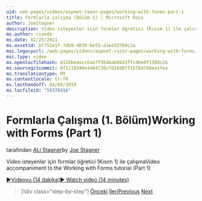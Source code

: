 ```yaml
---
uid: web-pages/videos/aspnet-razor-pages/working-with-forms-part-1
title: Formlarla çalışma (Bölüm 1) | Microsoft Docs
author: JoeStagner
description: Video isteyenler için formlar öğretici (Kısım 1) ile çalışma
ms.author: riande
ms.date: 02/25/2011
ms.assetid: bf751e1f-7db9-4039-be55-d1ee33769c3a
msc.legacyurl: /web-pages/videos/aspnet-razor-pages/working-with-forms-part-1
msc.type: video
ms.openlocfilehash: 812bbe4acc6ae7f364bab98d3ffc4be0f1388c2b
ms.sourcegitcommit: 0f1119340e4464720cfd16d0ff15764746ea1fea
ms.translationtype: MT
ms.contentlocale: tr-TR
ms.lasthandoff: 04/09/2019
ms.locfileid: "59378416"
---
```

# <a name="working-with-forms-part-1"></a><span data-ttu-id="278b5-103">Formlarla Çalışma (1. Bölüm)</span><span class="sxs-lookup"><span data-stu-id="278b5-103">Working with Forms (Part 1)</span></span>

<span data-ttu-id="278b5-104">tarafından [ALi Stagner](https://github.com/JoeStagner)</span><span class="sxs-lookup"><span data-stu-id="278b5-104">by [Joe Stagner](https://github.com/JoeStagner)</span></span>

<span data-ttu-id="278b5-105">Video isteyenler için formlar öğretici (Kısım 1) ile çalışma</span><span class="sxs-lookup"><span data-stu-id="278b5-105">Video accompaniment to the Working with Forms tutorial (Part 1)</span></span>

[<span data-ttu-id="278b5-106">&#9654;Videoyu (14 dakika)</span><span class="sxs-lookup"><span data-stu-id="278b5-106">&#9654; Watch video (14 minutes)</span></span>](https://channel9.msdn.com/Blogs/ASP-NET-Site-Videos/working-with-forms-part-1)

> [!div class="step-by-step"]
> <span data-ttu-id="278b5-107">[Önceki](creating-a-consistent-look-part-2.md)
> [İleri](working-with-forms-part-2.md)</span><span class="sxs-lookup"><span data-stu-id="278b5-107">[Previous](creating-a-consistent-look-part-2.md)
[Next](working-with-forms-part-2.md)</span></span>

